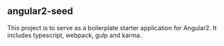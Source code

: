 ## angular2-seed
This project is to serve as a boilerplate starter application for Angular2. It includes typescript, webpack, gulp and karma.
